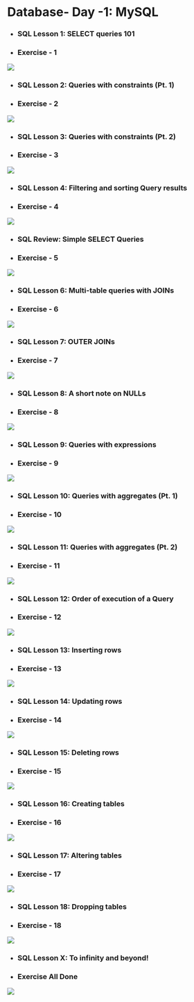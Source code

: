 # Database- Day -1: MySQL
- ### SQL Lesson 1: SELECT queries 101
- ### Exercise - 1
![](./assests/exersice%20-1.png)
- ### SQL Lesson 2: Queries with constraints (Pt. 1)
- ### Exercise - 2
![](./assests//exercise%20-%202.png)
- ### SQL Lesson 3: Queries with constraints (Pt. 2)
- ### Exercise - 3
![](./assests//exercise%20-3%20.png)
- ### SQL Lesson 4: Filtering and sorting Query results
- ### Exercise - 4
![](./assests//exercise%20-%204%20.png)
- ### SQL Review: Simple SELECT Queries
- ### Exercise - 5

![](./assests//exercise%20-%205.png)
- ### SQL Lesson 6: Multi-table queries with JOINs
- ### Exercise - 6
![](./assests/exersice%20-%206.png)
- ### SQL Lesson 7: OUTER JOINs
- ### Exercise - 7
![](./assests/exercise%20%20-%207.png)
- ### SQL Lesson 8: A short note on NULLs
- ### Exercise - 8
![](./assests/exercise%20-%208.png)
- ### SQL Lesson 9: Queries with expressions
- ### Exercise - 9
![](./assests/exercise%20-%209.png)
- ### SQL Lesson 10: Queries with aggregates (Pt. 1)
- ### Exercise - 10
![](./assests/exercise%20-%2010.png)
- ### SQL Lesson 11: Queries with aggregates (Pt. 2)
- ### Exercise - 11
![](./assests/exercise%20-%2011.png)
- ### SQL Lesson 12: Order of execution of a Query
- ### Exercise - 12
![](./assests/exercise%20-%2012.png)
- ### SQL Lesson 13: Inserting rows
- ### Exercise - 13
![](./assests/exerxise%20-13.png)
- ### SQL Lesson 14: Updating rows
- ### Exercise - 14
![](./assests/exercise%20-14.png)
- ### SQL Lesson 15: Deleting rows
- ### Exercise - 15
![](./assests/exercise%20-15.png)
- ### SQL Lesson 16: Creating tables
- ### Exercise - 16
![](./assests/excercise%20-16.png)
- ### SQL Lesson 17: Altering tables
- ### Exercise - 17
![](./assests/excercise%20-17.png)
- ### SQL Lesson 18: Dropping tables
- ### Exercise - 18
![](./assests/excercise%20-%2018.png)
- ### SQL Lesson X: To infinity and beyond!
- ### Exercise All Done
![](./assests/exercise%20all%20done.png)